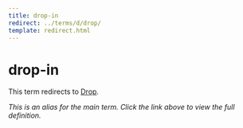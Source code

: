 ```yaml
---
title: drop-in
redirect: ../terms/d/drop/
template: redirect.html
---
```


# drop-in

This term redirects to [Drop](../terms/d/drop/).

*This is an alias for the main term. Click the link above to view the full definition.*
